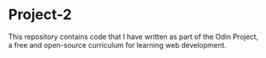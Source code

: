 # Project-2
This repository contains code that I have written as part of the Odin Project, a free and open-source curriculum for learning web development.